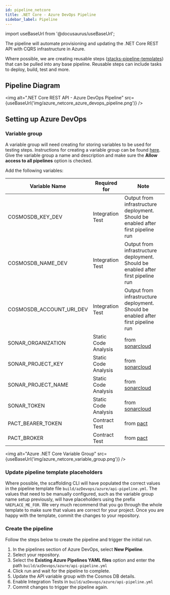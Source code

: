 ```yaml
---
id: pipeline_netcore
title: .NET Core - Azure DevOps Pipeline
sidebar_label: Pipeline
---
```


import useBaseUrl from '@docusaurus/useBaseUrl';

The pipeline will automate provisioning and updating the .NET Core REST API with CQRS infrastructure in Azure.

Where possible, we are creating reusable steps ([stacks-pipeline-templates](https://github.com/amido/stacks-pipeline-templates)) that can be pulled into any base pipeline. Reusable steps can include tasks to deploy, build, test and more.

## Pipeline Diagram

<img alt=".NET Core REST API - Azure DevOps Pipeline" src={useBaseUrl('img/azure_netcore_azure_devops_pipeline.png')} />

## Setting up Azure DevOps

### Variable group

A variable group will need creating for storing variables to be used for testing steps. Instructions for creating a variable group can be found [here](https://docs.microsoft.com/en-us/azure/devops/pipelines/library/variable-groups?view=azure-devops&tabs=classic#create-a-variable-group). Give the variable group a name and description and make sure the **Allow access to all pipelines** option is checked.

Add the following variables:

| Variable Name            | Required for         | Note                                                                              |
| ------------------------ | -------------------- | --------------------------------------------------------------------------------- |
| COSMOSDB_KEY_DEV         | Integration Test     | Output from infrastructure deployment. Should be enabled after first pipeline run |
| COSMOSDB_NAME_DEV        | Integration Test     | Output from infrastructure deployment. Should be enabled after first pipeline run |
| COSMOSDB_ACCOUNT_URI_DEV | Integration Test     | Output from infrastructure deployment. Should be enabled after first pipeline run |
| SONAR_ORGANIZATION       | Static Code Analysis | from [sonarcloud](https://sonarcloud.io/)                                         |
| SONAR_PROJECT_KEY        | Static Code Analysis | from [sonarcloud](https://sonarcloud.io/)                                         |
| SONAR_PROJECT_NAME       | Static Code Analysis | from [sonarcloud](https://sonarcloud.io/)                                         |
| SONAR_TOKEN              | Static Code Analysis | from [sonarcloud](https://sonarcloud.io/)                                         |
| PACT_BEARER_TOKEN        | Contract Test        | from [pact](https://docs.pact.io/)                                                |
| PACT_BROKER              | Contract Test        | from [pact](https://docs.pact.io/)                                                |

<img alt="Azure .NET Core Variable Group" src={useBaseUrl('img/azure_netcore_variable_group.png')} />

### Update pipeline template placeholders

Where possible, the scaffolding CLI will have populated the correct values in the pipeline template file `build/azDevops/azure/api-pipeline.yml`. The values that need to be manually configured, such as the variable group name setup previously, will have placeholders using the prefix `%REPLACE_ME_FOR`. We very much recommend that you go through the whole template to make sure that values are correct for your project. Once you are happy with the template, commit the changes to your repository.

### Create the pipeline

Follow the steps below to create the pipeline and trigger the initial run.

1. In the pipelines section of Azure DevOps, select **New Pipeline**.
2. Select your repository.
3. Select the **Existing Azure Pipelines YAML files** option and enter the path `build/azDevops/azure/api-pipeline.yml`
4. Click run and wait for the pipeline to complete.
5. Update the API variable group with the Cosmos DB details.
6. Enable Integration Tests in `build/azDevops/azure/api-pipeline.yml`
7. Commit changes to trigger the pipeline again.
